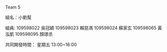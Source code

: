 Team 5

組名：小劉幫

組員:
109598022 吳冠穎
109598023 賴慈馮
109598024 蘇家玄
109598065 黃泓凱
109598095 顏璟丞


共同開發時間：
星期五 13:00~16:00